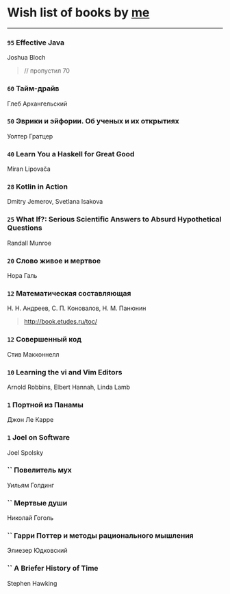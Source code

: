 # Wish list of books by [me](http://www.knigopis.com/#/me/books?u=uJ7AN6q0Bl)
---

### `95` Effective Java
Joshua Bloch
> // пропустил 70

### `60` Тайм-драйв
Глеб Архангельский

### `50` Эврики и эйфории. Об ученых и их открытиях
Уолтер Гратцер

### `40` Learn You a Haskell for Great Good
Miran Lipovača

### `28` Kotlin in Action
Dmitry Jemerov, Svetlana Isakova

### `25` What If?: Serious Scientific Answers to Absurd Hypothetical Questions
Randall Munroe

### `20` Слово живое и мертвое
Нора Галь

### `12` Математическая составляющая
Н. Н. Андреев, С. П. Коновалов, Н. М. Панюнин
> http://book.etudes.ru/toc/

### `12` Совершенный код
Стив Макконнелл

### `10` Learning the vi and Vim Editors
Arnold Robbins, Elbert Hannah, Linda Lamb

### `1` Портной из Панамы
Джон Ле Карре

### `1` Joel on Software
Joel Spolsky

### `` Повелитель мух
Уильям Голдинг

### `` Мертвые души
Николай Гоголь

### `` Гарри Поттер и методы рационального мышления
Элиезер Юдковский

### `` A Briefer History of Time
Stephen Hawking

